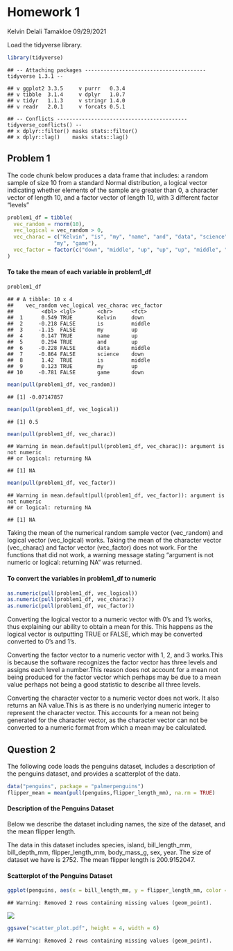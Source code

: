 Homework 1
================
Kelvin Delali Tamakloe
09/29/2021

Load the tidyverse library.

``` r
library(tidyverse)
```

    ## -- Attaching packages --------------------------------------- tidyverse 1.3.1 --

    ## v ggplot2 3.3.5     v purrr   0.3.4
    ## v tibble  3.1.4     v dplyr   1.0.7
    ## v tidyr   1.1.3     v stringr 1.4.0
    ## v readr   2.0.1     v forcats 0.5.1

    ## -- Conflicts ------------------------------------------ tidyverse_conflicts() --
    ## x dplyr::filter() masks stats::filter()
    ## x dplyr::lag()    masks stats::lag()

## Problem 1

The code chunk below produces a data frame that includes: a random
sample of size 10 from a standard Normal distribution, a logical vector
indicating whether elements of the sample are greater than 0, a
character vector of length 10, and a factor vector of length 10, with 3
different factor “levels”

``` r
problem1_df = tibble(
  vec_random = rnorm(10),
  vec_logical = vec_random > 0,
  vec_charac = c("Kelvin", "is", "my", "name", "and", "data", "science", "is",
               "my", "game"),
  vec_factor = factor(c("down", "middle", "up", "up", "up", "middle", "down", "middle", "up", "down"))
)
```

#### To take the mean of each variable in problem1\_df

``` r
problem1_df
```

    ## # A tibble: 10 x 4
    ##    vec_random vec_logical vec_charac vec_factor
    ##         <dbl> <lgl>       <chr>      <fct>     
    ##  1      0.549 TRUE        Kelvin     down      
    ##  2     -0.218 FALSE       is         middle    
    ##  3     -1.15  FALSE       my         up        
    ##  4      0.147 TRUE        name       up        
    ##  5      0.294 TRUE        and        up        
    ##  6     -0.228 FALSE       data       middle    
    ##  7     -0.864 FALSE       science    down      
    ##  8      1.42  TRUE        is         middle    
    ##  9      0.123 TRUE        my         up        
    ## 10     -0.781 FALSE       game       down

``` r
mean(pull(problem1_df, vec_random))
```

    ## [1] -0.07147857

``` r
mean(pull(problem1_df, vec_logical))
```

    ## [1] 0.5

``` r
mean(pull(problem1_df, vec_charac))
```

    ## Warning in mean.default(pull(problem1_df, vec_charac)): argument is not numeric
    ## or logical: returning NA

    ## [1] NA

``` r
mean(pull(problem1_df, vec_factor))
```

    ## Warning in mean.default(pull(problem1_df, vec_factor)): argument is not numeric
    ## or logical: returning NA

    ## [1] NA

Taking the mean of the numerical random sample vector (vec\_random) and
logical vector (vec\_logical) works. Taking the mean of the character
vector (vec\_charac) and factor vector (vec\_factor) does not work. For
the functions that did not work, a warning message stating “argument is
not numeric or logical: returning NA” was returned.

#### To convert the variables in problem1\_df to numeric

``` r
as.numeric(pull(problem1_df, vec_logical))
as.numeric(pull(problem1_df, vec_charac))
as.numeric(pull(problem1_df, vec_factor))
```

Converting the logical vector to a numeric vector with 0’s and 1’s
works, thus explaining our ability to obtain a mean for this. This
happens as the logical vector is outputting TRUE or FALSE, which may be
converted converted to 0’s and 1’s.

Converting the factor vector to a numeric vector with 1, 2, and 3
works.This is because the software recognizes the factor vector has
three levels and assigns each level a number.This reason does not
account for a mean not being produced for the factor vector which
perhaps may be due to a mean value perhaps not being a good statistic to
describe all three levels.

Converting the character vector to a numeric vector does not work. It
also returns an NA value.This is as there is no underlying numeric
integer to represent the character vector. This accounts for a mean not
being generated for the character vector, as the character vector can
not be converted to a numeric format from which a mean may be
calculated.

## Question 2

The following code loads the penguins dataset, includes a description of
the penguins dataset, and provides a scatterplot of the data.

``` r
data("penguins", package = "palmerpenguins")
flipper_mean = mean(pull(penguins,flipper_length_mm), na.rm = TRUE)
```

#### Description of the Penguins Dataset

Below we describe the dataset including names, the size of the dataset,
and the mean flipper length.

The data in this dataset includes species, island, bill\_length\_mm,
bill\_depth\_mm, flipper\_length\_mm, body\_mass\_g, sex, year. The size
of dataset we have is 2752. The mean flipper length is 200.9152047.

#### Scatterplot of the Penguins Dataset

``` r
ggplot(penguins, aes(x = bill_length_mm, y = flipper_length_mm, color = species)) + geom_point()
```

    ## Warning: Removed 2 rows containing missing values (geom_point).

![](p8105_hw1_kdt2119_files/figure-gfm/unnamed-chunk-4-1.png)<!-- -->

``` r
ggsave("scatter_plot.pdf", height = 4, width = 6)
```

    ## Warning: Removed 2 rows containing missing values (geom_point).
